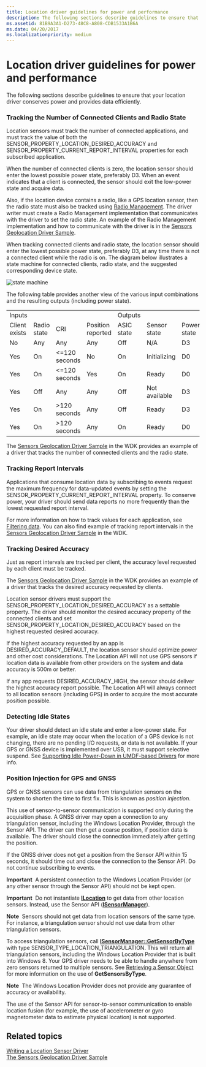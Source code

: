 ```yaml
---
title: Location driver guidelines for power and performance
description: The following sections describe guidelines to ensure that your location driver conserves power and provides data efficiently.
ms.assetid: 81B9A3A1-D273-48C8-A808-CDB1533A1B6A
ms.date: 04/20/2017
ms.localizationpriority: medium
---
```


# Location driver guidelines for power and performance


The following sections describe guidelines to ensure that your location driver conserves power and provides data efficiently.

### Tracking the Number of Connected Clients and Radio State

Location sensors must track the number of connected applications, and must track the value of both the SENSOR\_PROPERTY\_LOCATION\_DESIRED\_ACCURACY and SENSOR\_PROPERTY\_CURRENT\_REPORT\_INTERVAL properties for each subscribed application.

When the number of connected clients is zero, the location sensor should enter the lowest possible power state, preferably D3. When an event indicates that a client is connected, the sensor should exit the low-power state and acquire data.

Also, if the location device contains a radio, like a GPS location sensor, then the radio state must also be tracked using [Radio Management](https://docs.microsoft.com/previous-versions/windows/hardware/radio/hh406615(v=vs.85)). The driver writer must create a Radio Management implementation that communicates with the driver to set the radio state. An example of the Radio Management implementation and how to communicate with the driver is in the [Sensors Geolocation Driver Sample](sensors-geolocation-driver-sample.md).

When tracking connected clients and radio state, the location sensor should enter the lowest possible power state, preferably D3, at any time there is not a connected client while the radio is on. The diagram below illustrates a state machine for connected clients, radio state, and the suggested corresponding device state.

![state machine](images/state-diagram-with-radio.png)

The following table provides another view of the various input combinations and the resulting outputs (including power state).

|               |             |                  |                   |            |               |             |
|---------------|-------------|------------------|-------------------|------------|---------------|-------------|
| Inputs        |             |                  |                   | Outputs    |               |             |
| Client exists | Radio state | CRI              | Position reported | ASIC state | Sensor state  | Power state |
| No            | Any         | Any              | Any               | Off        | N/A           | D3          |
| Yes           | On          | &lt;=120 seconds | No                | On         | Initializing  | D0          |
| Yes           | On          | &lt;=120 seconds | Yes               | On         | Ready         | D0          |
| Yes           | Off         | Any              | Any               | Off        | Not available | D3          |
| Yes           | On          | &gt;120 seconds  | Any               | Off        | Ready         | D3          |
| Yes           | On          | &gt;120 seconds  | Any               | On         | Ready         | D0          |

 

The [Sensors Geolocation Driver Sample](sensors-geolocation-driver-sample.md) in the WDK provides an example of a driver that tracks the number of connected clients and the radio state.

### Tracking Report Intervals

Applications that consume location data by subscribing to events request the maximum frequency for data-updated events by setting the SENSOR\_PROPERTY\_CURRENT\_REPORT\_INTERVAL property. To conserve power, your driver should send data reports no more frequently than the lowest requested report interval.

For more information on how to track values for each application, see [Filtering data](https://docs.microsoft.com/windows-hardware/drivers/sensors/filtering-data). You can also find example of tracking report intervals in the [Sensors Geolocation Driver Sample](sensors-geolocation-driver-sample.md) in the WDK.

### Tracking Desired Accuracy

Just as report intervals are tracked per client, the accuracy level requested by each client must be tracked.

The [Sensors Geolocation Driver Sample](sensors-geolocation-driver-sample.md) in the WDK provides an example of a driver that tracks the desired accuracy requested by clients.

Location sensor drivers must support the SENSOR\_PROPERTY\_LOCATION\_DESIRED\_ACCURACY as a settable property. The driver should monitor the desired accuracy property of the connected clients and set SENSOR\_PROPERTY\_LOCATION\_DESIRED\_ACCURACY based on the highest requested desired accuracy.

If the highest accuracy requested by an app is DESIRED\_ACCURACY\_DEFAULT, the location sensor should optimize power and other cost considerations. The Location API will not use GPS sensors if location data is available from other providers on the system and data accuracy is 500m or better.

If any app requests DESIRED\_ACCURACY\_HIGH, the sensor should deliver the highest accuracy report possible. The Location API will always connect to all location sensors (including GPS) in order to acquire the most accurate position possible.

### Detecting Idle States

Your driver should detect an idle state and enter a low-power state. For example, an idle state may occur when the location of a GPS device is not changing, there are no pending I/O requests, or data is not available. If your GPS or GNSS device is implemented over USB, it must support selective suspend. See [Supporting Idle Power-Down in UMDF-based Drivers](https://docs.microsoft.com/windows-hardware/drivers/wdf/supporting-idle-power-down-in-umdf-drivers) for more info.

### Position Injection for GPS and GNSS

GPS or GNSS sensors can use data from triangulation sensors on the system to shorten the time to first fix. This is known as *position injection*.

This use of sensor-to-sensor communication is supported only during the acquisition phase. A GNSS driver may open a connection to any triangulation sensor, including the Windows Location Provider, through the Sensor API. The driver can then get a coarse position, if position data is available. The driver should close the connection immediately after getting the position.

If the GNSS driver does not get a position from the Sensor API within 15 seconds, it should time out and close the connection to the Sensor API. Do not continue subscribing to events.

**Important**  A persistent connection to the Windows Location Provider (or any other sensor through the Sensor API) should not be kept open.

 

**Important**  Do not instantiate [**ILocation**](https://docs.microsoft.com/windows/desktop/api/locationapi/nn-locationapi-ilocation) to get data from other location sensors. Instead, use the Sensor API ([**ISensorManager**](https://docs.microsoft.com/windows/desktop/api/sensorsapi/nn-sensorsapi-isensormanager)).

 

**Note**  Sensors should not get data from location sensors of the same type. For instance, a triangulation sensor should not use data from other triangulation sensors.

 

To access triangulation sensors, call [**ISensorManager::GetSensorByType**](https://docs.microsoft.com/windows/desktop/api/sensorsapi/nf-sensorsapi-isensormanager-getsensorsbytype) with type SENSOR\_TYPE\_LOCATION\_TRIANGULATION. This will return all triangulation sensors, including the Windows Location Provider that is built into Windows 8. Your GPS driver needs to be able to handle anywhere from zero sensors returned to multiple sensors. See [Retrieving a Sensor Object](https://docs.microsoft.com/windows/desktop/SensorsAPI/retrieving-a-sensor) for more information on the use of **GetSensorsByType**.

**Note**  The Windows Location Provider does not provide any guarantee of accuracy or availability.

 

The use of the Sensor API for sensor-to-sensor communication to enable location fusion (for example, the use of accelerometer or gyro magnetometer data to estimate physical location) is not supported.

## Related topics
[Writing a Location Sensor Driver](writing-a-location-sensor-driver.md)  
[The Sensors Geolocation Driver Sample](sensors-geolocation-driver-sample.md)  



